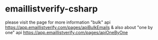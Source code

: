 # emaillistverify-csharp

please visit the page for more information "bulk" api https://app.emaillistverify.com/pages/apiBulkEmails 
& also about "one by one" api https://app.emaillistverify.com/pages/apiOneByOne 
